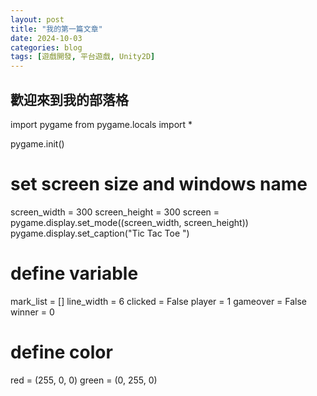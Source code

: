 ```yaml
---
layout: post
title: "我的第一篇文章"
date: 2024-10-03
categories: blog
tags: [遊戲開發, 平台遊戲, Unity2D]
---
```


## 歡迎來到我的部落格

import pygame
from pygame.locals import *

pygame.init()

# set screen size and windows name
screen_width = 300
screen_height = 300
screen = pygame.display.set_mode((screen_width, screen_height))
pygame.display.set_caption("Tic Tac Toe ")

# define variable
mark_list = []
line_width = 6
clicked = False
player = 1
gameover = False
winner = 0

# define color
red = (255, 0, 0)
green = (0, 255, 0)
